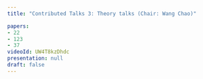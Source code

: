 ```yaml
---
title: "Contributed Talks 3: Theory talks (Chair: Wang Chao)"

papers:
- 22
- 123
- 37
videoId: UW4T8kzDhdc
presentation: null
draft: false
---
```

